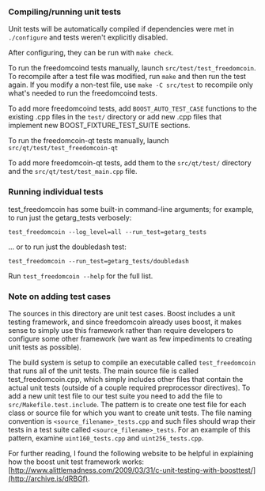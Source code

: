 ### Compiling/running unit tests

Unit tests will be automatically compiled if dependencies were met in `./configure`
and tests weren't explicitly disabled.

After configuring, they can be run with `make check`.

To run the freedomcoind tests manually, launch `src/test/test_freedomcoin`. To recompile
after a test file was modified, run `make` and then run the test again. If you
modify a non-test file, use `make -C src/test` to recompile only what's needed
to run the freedomcoind tests.

To add more freedomcoind tests, add `BOOST_AUTO_TEST_CASE` functions to the existing
.cpp files in the `test/` directory or add new .cpp files that
implement new BOOST_FIXTURE_TEST_SUITE sections.

To run the freedomcoin-qt tests manually, launch `src/qt/test/test_freedomcoin-qt`

To add more freedomcoin-qt tests, add them to the `src/qt/test/` directory and
the `src/qt/test/test_main.cpp` file.

### Running individual tests

test_freedomcoin has some built-in command-line arguments; for
example, to run just the getarg_tests verbosely:

    test_freedomcoin --log_level=all --run_test=getarg_tests

... or to run just the doubledash test:

    test_freedomcoin --run_test=getarg_tests/doubledash

Run `test_freedomcoin --help` for the full list.

### Note on adding test cases

The sources in this directory are unit test cases.  Boost includes a
unit testing framework, and since freedomcoin already uses boost, it makes
sense to simply use this framework rather than require developers to
configure some other framework (we want as few impediments to creating
unit tests as possible).

The build system is setup to compile an executable called `test_freedomcoin`
that runs all of the unit tests.  The main source file is called
test_freedomcoin.cpp, which simply includes other files that contain the
actual unit tests (outside of a couple required preprocessor
directives). To add a new unit test file to our test suite you need
to add the file to `src/Makefile.test.include`. The pattern is to
create one test file for each class or source file for which you want
to create unit tests.  The file naming convention is
`<source_filename>_tests.cpp` and such files should wrap their tests
in a test suite called `<source_filename>_tests`.  For an example of
this pattern, examine `uint160_tests.cpp` and `uint256_tests.cpp`.

For further reading, I found the following website to be helpful in
explaining how the boost unit test framework works:
[http://www.alittlemadness.com/2009/03/31/c-unit-testing-with-boosttest/](http://archive.is/dRBGf).
